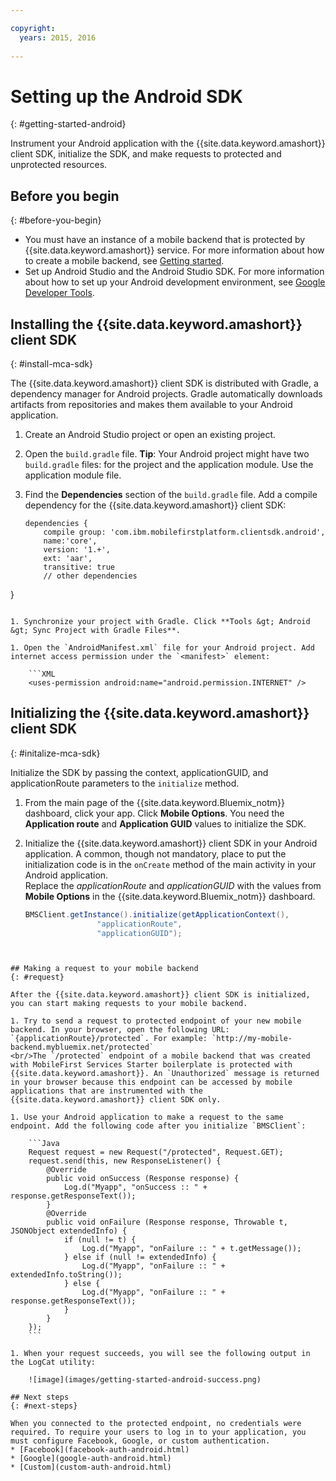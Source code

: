 ```yaml
---

copyright:
  years: 2015, 2016
  
---
```


# Setting up the Android SDK
{: #getting-started-android}

Instrument your Android application with the {{site.data.keyword.amashort}} client SDK, initialize the SDK, and make requests to protected and unprotected resources.

## Before you begin
{: #before-you-begin}
* You must have an instance of a mobile backend that is protected by {{site.data.keyword.amashort}} service. For more information about how to create a mobile backend, see [Getting started](getting-started.html).
* Set up Android Studio and the Android Studio SDK. For more information about how to set up your Android development environment, see [Google Developer Tools](http://developer.android.com/sdk/index.html).


## Installing the {{site.data.keyword.amashort}} client SDK
{: #install-mca-sdk}

The {{site.data.keyword.amashort}} client SDK is distributed with Gradle, a dependency manager for Android projects. Gradle automatically downloads artifacts from repositories and makes them available to your Android application.

1. Create an Android Studio project or open an existing project.

1. Open the `build.gradle` file.
**Tip**: Your Android project might have two `build.gradle` files: for the project and the application module. Use the application module file.

1. Find the **Dependencies** section of the `build.gradle` file.  Add a compile dependency for the {{site.data.keyword.amashort}} client SDK:

	```Gradle
	dependencies {
		compile group: 'com.ibm.mobilefirstplatform.clientsdk.android',    
        name:'core',
        version: '1.+',
        ext: 'aar',
        transitive: true
    	// other dependencies  
}
```

1. Synchronize your project with Gradle. Click **Tools &gt; Android &gt; Sync Project with Gradle Files**.

1. Open the `AndroidManifest.xml` file for your Android project. Add internet access permission under the `<manifest>` element:

	```XML
	<uses-permission android:name="android.permission.INTERNET" />
```

## Initializing the {{site.data.keyword.amashort}} client SDK
{: #initalize-mca-sdk}

Initialize the SDK by passing the context, applicationGUID, and applicationRoute parameters to the `initialize` method.


1. From the main page of the {{site.data.keyword.Bluemix_notm}} dashboard, click your app. Click **Mobile Options**. You need the **Application route** and **Application GUID** values to initialize the SDK.

2. Initialize the {{site.data.keyword.amashort}} client SDK in your Android application.  A common, though not mandatory, place to put the initialization code is in the `onCreate` method of the main activity in your Android application.
<br/>Replace the *applicationRoute* and *applicationGUID* with the values from **Mobile Options** in the {{site.data.keyword.Bluemix_notm}} dashboard.

	```Java
	BMSClient.getInstance().initialize(getApplicationContext(),
					"applicationRoute",
					"applicationGUID");
```


## Making a request to your mobile backend
{: #request}

After the {{site.data.keyword.amashort}} client SDK is initialized, you can start making requests to your mobile backend.

1. Try to send a request to protected endpoint of your new mobile backend. In your browser, open the following URL: `{applicationRoute}/protected`. For example: `http://my-mobile-backend.mybluemix.net/protected`
<br/>The `/protected` endpoint of a mobile backend that was created with MobileFirst Services Starter boilerplate is protected with {{site.data.keyword.amashort}}. An `Unauthorized` message is returned in your browser because this endpoint can be accessed by mobile applications that are instrumented with the {{site.data.keyword.amashort}} client SDK only.

1. Use your Android application to make a request to the same endpoint. Add the following code after you initialize `BMSClient`:

	```Java
	Request request = new Request("/protected", Request.GET);
	request.send(this, new ResponseListener() {
		@Override
		public void onSuccess (Response response) {
			Log.d("Myapp", "onSuccess :: " + response.getResponseText());
		}
		@Override
		public void onFailure (Response response, Throwable t, JSONObject extendedInfo) {
			if (null != t) {
				Log.d("Myapp", "onFailure :: " + t.getMessage());
			} else if (null != extendedInfo) {
				Log.d("Myapp", "onFailure :: " + extendedInfo.toString());
			} else {
				Log.d("Myapp", "onFailure :: " + response.getResponseText());
			}
		}
	});
	```

1. When your request succeeds, you will see the following output in the LogCat utility:

	![image](images/getting-started-android-success.png)

## Next steps
{: #next-steps}

When you connected to the protected endpoint, no credentials were required. To require your users to log in to your application, you must configure Facebook, Google, or custom authentication.
* [Facebook](facebook-auth-android.html)
* [Google](google-auth-android.html)
* [Custom](custom-auth-android.html)
